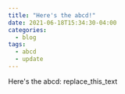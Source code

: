 ```yaml
---
title: "Here's the abcd!"
date: 2021-06-18T15:34:30-04:00
categories:
  - blog
tags:
  - abcd
  - update
---
```


Here's the abcd: replace_this_text
